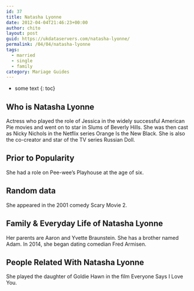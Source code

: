 ```yaml
---
id: 37
title: Natasha Lyonne
date: 2012-04-04T21:46:23+00:00
author: chito
layout: post
guid: https://ukdataservers.com/natasha-lyonne/
permalink: /04/04/natasha-lyonne  
tags:
  - married
  - single
  - family
category: Mariage Guides
---
```


* some text
{: toc}


## Who is  Natasha Lyonne
                  
                  
                  
Actress who played the role of Jessica in the widely successful American Pie movies and went on to star in Slums of Beverly Hills. She was then cast as Nicky Nichols in the Netflix series Orange Is the New Black. She is also the co-creator and star of the TV series Russian Doll.
                  
                
                
                
## Prior to Popularity 
                  
                  
                  
She had a role on Pee-wee&#8217;s Playhouse at the age of six.
                  
                
                
                
## Random data 
                  
                  
                  
She appeared in the 2001 comedy Scary Movie 2.
                  
                
                
                
## Family & Everyday Life of Natasha Lyonne
                  
                  
                  
Her parents are Aaron and Yvette Braunstein. She has a brother named Adam. In 2014, she began dating comedian Fred Armisen.
                  
                
                
                
## People Related With  Natasha Lyonne
                  
                  
                  
She played the daughter of Goldie Hawn in the film Everyone Says I Love You.
                  
                
              
            
          
          
          
    
    
  

